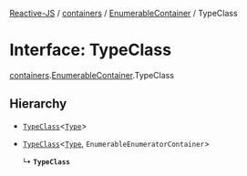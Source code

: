 [Reactive-JS](../README.md) / [containers](../modules/containers.md) / [EnumerableContainer](../modules/containers.EnumerableContainer.md) / TypeClass

# Interface: TypeClass

[containers](../modules/containers.md).[EnumerableContainer](../modules/containers.EnumerableContainer.md).TypeClass

## Hierarchy

- [`TypeClass`](containers.EnumerableObservableContainers.TypeClass.md)<[`Type`](containers.EnumerableContainer.Type.md)\>

- [`TypeClass`](containers.EnumerableContainers.TypeClass.md)<[`Type`](containers.EnumerableContainer.Type.md), `EnumerableEnumeratorContainer`\>

  ↳ **`TypeClass`**
